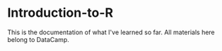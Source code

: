 # Introduction-to-R
This is the documentation of what I've learned so far. All materials here belong to DataCamp. 
